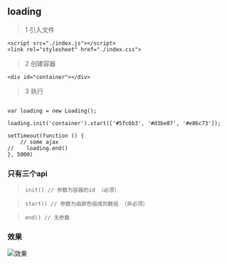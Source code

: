## loading 
> 1 引入文件 

```aidl
<script src="./index.js"></script>
<link rel="stylesheet" href="./index.css">
```
> 2 创建容器 
```
<div id="container"></div>

```

> 3 执行

```aidl

var loading = new Loading();

loading.init('container').start(['#5fc6b3', '#d3be87', '#e86c73']);

setTimeout(function () {
    // some ajax
//    loading.end()
}, 5000)

```

### 只有三个api

>  ```init() // 参数为容器的id （必须）```

>  ```start() // 参数为由颜色组成的数组 （非必须）```

>  ```end() // 无参数```

### 效果

![效果](http://g.recordit.co/FeueBsSsDW.gif)